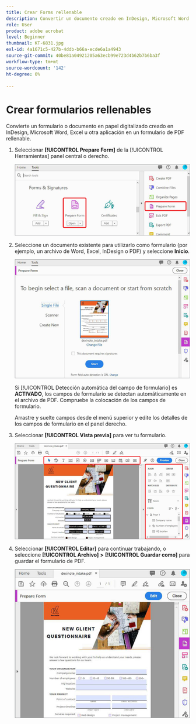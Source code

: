 ```yaml
---
title: Crear Forms rellenable
description: Convertir un documento creado en InDesign, Microsoft Word o Excel en un formulario de PDF que se puede rellenar
role: User
product: adobe acrobat
level: Beginner
thumbnail: KT-6831.jpg
exl-id: 4a1671c5-427b-4ddb-b66a-ecde6a1a4943
source-git-commit: 40be81a04921205a63ecb99e723d4b62b7b6ba3f
workflow-type: tm+mt
source-wordcount: '142'
ht-degree: 0%

---
```


# Crear formularios rellenables

Convierte un formulario o documento en papel digitalizado creado en InDesign, Microsoft Word, Excel u otra aplicación en un formulario de PDF rellenable.

1. Seleccionar **[!UICONTROL Prepare Form]** de la [!UICONTROL Herramientas] panel central o derecho.

   ![Paso 1 del formulario](../assets/Form_1.png)

1. Seleccione un documento existente para utilizarlo como formulario (por ejemplo, un archivo de Word, Excel, InDesign o PDF) y seleccione **Inicio**.

   ![Paso 2 del formulario](../assets/Form_2.png)

   Si [!UICONTROL Detección automática del campo de formulario] es **ACTIVADO**, los campos de formulario se detectan automáticamente en el archivo de PDF. Compruebe la colocación de los campos de formulario.

   Arrastre y suelte campos desde el menú superior y edite los detalles de los campos de formulario en el panel derecho.

1. Seleccionar **[!UICONTROL Vista previa]** para ver tu formulario.

   ![Paso 3 del formulario](../assets/Form_3.png)

1. Seleccionar **[!UICONTROL Editar]** para continuar trabajando, o seleccione **[!UICONTROL Archivo]** **>** **[!UICONTROL Guardar como]** para guardar el formulario de PDF.

   ![Paso 4 del formulario](../assets/Form_4.png)
